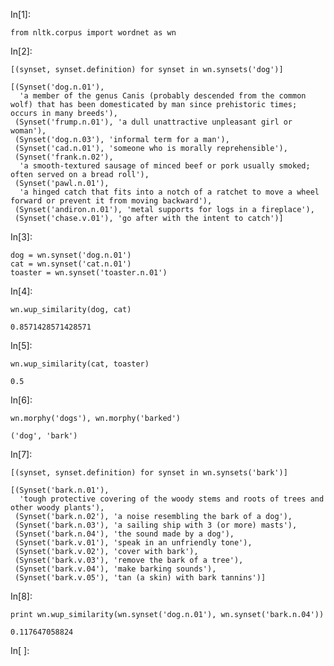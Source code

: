 
In[1]:

```
from nltk.corpus import wordnet as wn
```

In[2]:

```
[(synset, synset.definition) for synset in wn.synsets('dog')]
```




    [(Synset('dog.n.01'),
      'a member of the genus Canis (probably descended from the common wolf) that has been domesticated by man since prehistoric times; occurs in many breeds'),
     (Synset('frump.n.01'), 'a dull unattractive unpleasant girl or woman'),
     (Synset('dog.n.03'), 'informal term for a man'),
     (Synset('cad.n.01'), 'someone who is morally reprehensible'),
     (Synset('frank.n.02'),
      'a smooth-textured sausage of minced beef or pork usually smoked; often served on a bread roll'),
     (Synset('pawl.n.01'),
      'a hinged catch that fits into a notch of a ratchet to move a wheel forward or prevent it from moving backward'),
     (Synset('andiron.n.01'), 'metal supports for logs in a fireplace'),
     (Synset('chase.v.01'), 'go after with the intent to catch')]



In[3]:

```
dog = wn.synset('dog.n.01')
cat = wn.synset('cat.n.01')
toaster = wn.synset('toaster.n.01')
```

In[4]:

```
wn.wup_similarity(dog, cat)
```




    0.8571428571428571



In[5]:

```
wn.wup_similarity(cat, toaster)
```




    0.5



In[6]:

```
wn.morphy('dogs'), wn.morphy('barked')
```




    ('dog', 'bark')



In[7]:

```
[(synset, synset.definition) for synset in wn.synsets('bark')]
```




    [(Synset('bark.n.01'),
      'tough protective covering of the woody stems and roots of trees and other woody plants'),
     (Synset('bark.n.02'), 'a noise resembling the bark of a dog'),
     (Synset('bark.n.03'), 'a sailing ship with 3 (or more) masts'),
     (Synset('bark.n.04'), 'the sound made by a dog'),
     (Synset('bark.v.01'), 'speak in an unfriendly tone'),
     (Synset('bark.v.02'), 'cover with bark'),
     (Synset('bark.v.03'), 'remove the bark of a tree'),
     (Synset('bark.v.04'), 'make barking sounds'),
     (Synset('bark.v.05'), 'tan (a skin) with bark tannins')]



In[8]:

```
print wn.wup_similarity(wn.synset('dog.n.01'), wn.synset('bark.n.04'))
```


    0.117647058824


In[ ]:

```

```

